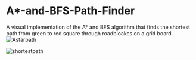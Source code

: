 # A*-and-BFS-Path-Finder
A visual implementation of the A* and BFS algorithm that finds the shortest path from green to red square through roadbloakcs on a grid board.
![Astarpath](https://user-images.githubusercontent.com/67800009/153768833-c2346e2e-82e5-4f13-a19c-0c27e3fe3cfc.gif)

![shortestpath](https://user-images.githubusercontent.com/67800009/151448718-d16d0a5b-9fbf-4460-99a7-39c416eaf002.gif)

